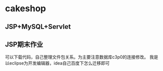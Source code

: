 # cakeshop
## JSP+MySQL+Servlet
## JSP期末作业
可以下载代码，自己整理文件包关系。为主要注意数据库c3p0的连接修改。
我是以eclipse为开发编辑器，idea自己百度下怎么迁移即可
